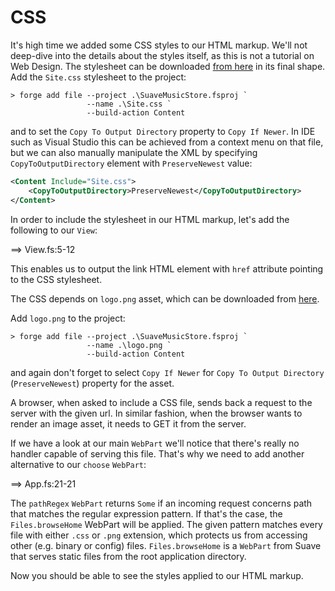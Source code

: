 # CSS

It's high time we added some CSS styles to our HTML markup.
We'll not deep-dive into the details about the styles itself, as this is not a tutorial on Web Design.
The stylesheet can be downloaded [from here](https://raw.githubusercontent.com/theimowski/SuaveMusicStore/master/Site.css) in its final shape.
Add the `Site.css` stylesheet to the project:

```
> forge add file --project .\SuaveMusicStore.fsproj `
                 --name .\Site.css `
                 --build-action Content
```

and to set the `Copy To Output Directory` property to `Copy If Newer`.
In IDE such as Visual Studio this can be achieved from a context menu on that file, but we can also manually manipulate the XML by specifying `CopyToOutputDirectory` element with `PreserveNewest` value:

```xml
<Content Include="Site.css">
    <CopyToOutputDirectory>PreserveNewest</CopyToOutputDirectory>
</Content>
```

In order to include the stylesheet in our HTML markup, let's add the following to our `View`:

==> View.fs:5-12

This enables us to output the link HTML element with `href` attribute pointing to the CSS stylesheet.

The CSS depends on `logo.png` asset, which can be downloaded from [here](https://raw.githubusercontent.com/theimowski/SuaveMusicStore/master/logo.png).

Add `logo.png` to the project:

```
> forge add file --project .\SuaveMusicStore.fsproj `
                 --name .\logo.png `
                 --build-action Content
```

and again don't forget to select `Copy If Newer` for `Copy To Output Directory` (`PreserveNewest`) property for the asset.

A browser, when asked to include a CSS file, sends back a request to the server with the given url.
In similar fashion, when the browser wants to render an image asset, it needs to GET it from the server.

If we have a look at our main `WebPart` we'll notice that there's really no handler capable of serving this file.
That's why we need to add another alternative to our `choose` `WebPart`:

==> App.fs:21-21

The `pathRegex` `WebPart` returns `Some` if an incoming request concerns path that matches the regular expression pattern. 
If that's the case, the `Files.browseHome` WebPart will be applied.
The given pattern matches every file with either `.css` or `.png` extension, which protects us from accessing other (e.g. binary or config) files.
`Files.browseHome` is a `WebPart` from Suave that serves static files from the root application directory.

Now you should be able to see the styles applied to our HTML markup.
